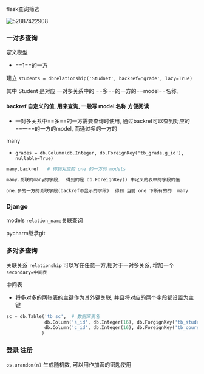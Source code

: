 flask查询筛选

![52887422908](assets/1528874229087.png)



### 一对多查询

定义模型

-   ==1==的一方

建立 `students = dbrelationship('Studnet', backref='grade', lazy=True)`

其中   Student 是对应 一对多关系中的 ==多==的一方的==model==名称, 

#### backref   自定义的值, 用来查询, 一般写 model 名称 方便阅读

-   一对多关系中==多==的一方需要查询时使用, 通过backref可以查到对应的 ==一==的一方的model, 而通过多的一方的


many

-   `grades = db.Column(db.Integer, db.ForeignKey('tb_grade.g_id'), nullable=True)`


```python
many.backref   # 得到对应的 one 的一方的 models

many.关联的many的字段,  得到的是 db.ForeignKey() 中定义的表中的字段的值

one.多的一方的关联字段(backref不显示的字段)  得到 当前 one 下所有的的  many

```





### Django

 models  `relation_name`关联查询



pycharm继承git



### 多对多查询

关联关系  `relationship` 可以写在任意一方,相对于一对多关系, 增加一个`secondary=中间表`

中间表

-   将多对多的两张表的主键作为其外键关联, 并且将对应的两个字段都设置为主键

```python
sc = db.Table('tb_sc',  # 数据库表名
              db.Column('s_id', db.Integer(16), db.ForgignKey('tb_student.s_id'), primaryKey=True)
              db.Column('c_id', db.Integer(16), db.ForeignKey('tb_course.c_id'), primaryKey=True)
             )
```



### 登录 注册



`os.urandom(n)`   生成随机数, 可以用作加密的密匙使用

